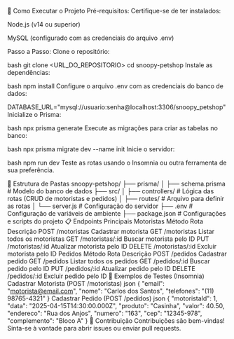 🚀 Como Executar o Projeto
Pré-requisitos:
Certifique-se de ter instalados:

Node.js (v14 ou superior)

MySQL (configurado com as credenciais do arquivo .env)

Passo a Passo:
Clone o repositório:

bash
git clone <URL_DO_REPOSITORIO>
cd snoopy-petshop
Instale as dependências:

bash
npm install
Configure o arquivo .env com as credenciais do banco de dados:

DATABASE_URL="mysql://usuario:senha@localhost:3306/snoopy_petshop"
Inicialize o Prisma:

bash
npx prisma generate
Execute as migrações para criar as tabelas no banco:

bash
npx prisma migrate dev --name init
Inicie o servidor:

bash
npm run dev
Teste as rotas usando o Insomnia ou outra ferramenta de sua preferência.

📂 Estrutura de Pastas
snoopy-petshop/
├── prisma/
│   ├── schema.prisma     # Modelo do banco de dados
├── src/
│   ├── controllers/      # Lógica das rotas (CRUD de motoristas e pedidos)
│   ├── routes/           # Arquivo para definir as rotas
│   └── server.js         # Configuração do servidor
├── .env                  # Configuração de variáveis de ambiente
├── package.json          # Configurações e scripts do projeto
📋 Endpoints Principais
Motoristas
Método	Rota	Descrição
POST	/motoristas	Cadastrar motorista
GET	/motoristas	Listar todos os motoristas
GET	/motoristas/:id	Buscar motorista pelo ID
PUT	/motoristas/:id	Atualizar motorista pelo ID
DELETE	/motoristas/:id	Excluir motorista pelo ID
Pedidos
Método	Rota	Descrição
POST	/pedidos	Cadastrar pedido
GET	/pedidos	Listar todos os pedidos
GET	/pedidos/:id	Buscar pedido pelo ID
PUT	/pedidos/:id	Atualizar pedido pelo ID
DELETE	/pedidos/:id	Excluir pedido pelo ID
🧪 Exemplos de Testes (Insomnia)
Cadastrar Motorista (POST /motoristas)
json
{
  "email": "motorista@email.com",
  "nome": "Carlos dos Santos",
  "telefones": "(11) 98765-4321"
}
Cadastrar Pedido (POST /pedidos)
json
{
  "motoristaId": 1,
  "data": "2025-04-15T14:30:00.000Z",
  "produto": "Casinha",
  "valor": 40.50,
  "endereco": "Rua dos Anjos",
  "numero": "163",
  "cep": "12345-978",
  "complemento": "Bloco A"
}
📌 Contribuição
Contribuições são bem-vindas! Sinta-se à vontade para abrir issues ou enviar pull requests.




